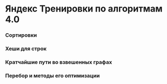 # Яндекс Тренировки по алгоритмам 4.0
### Сортировки
### Хеши для строк
### Кратчайшие пути во взвешенных графах 
### Перебор и методы его оптимизации
